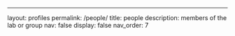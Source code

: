 ---
layout: profiles
permalink: /people/
title: people
description: members of the lab or group
nav: false
display: false
nav_order: 7
